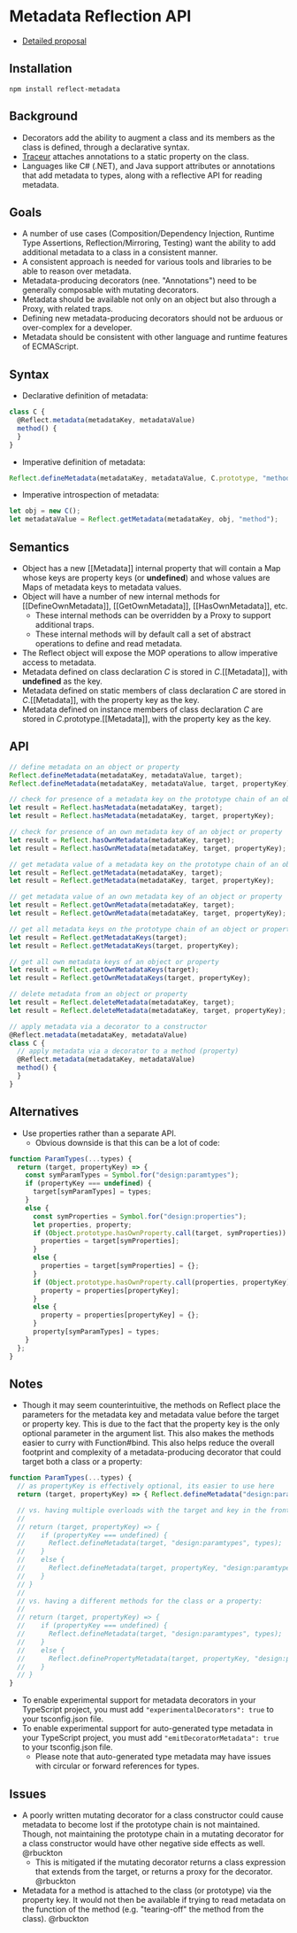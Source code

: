 # Metadata Reflection API

- [Detailed proposal][metadata-spec]

## Installation

```
npm install reflect-metadata
```

## Background

- Decorators add the ability to augment a class and its members as the class is defined, through a declarative syntax.
- [Traceur][traceur] attaches annotations to a static property on the class.
- Languages like C# (.NET), and Java support attributes or annotations that add metadata to types, along with a reflective API for reading metadata.

## Goals

- A number of use cases (Composition/Dependency Injection, Runtime Type Assertions, Reflection/Mirroring, Testing) want the ability to add additional metadata to a class in a consistent manner.
- A consistent approach is needed for various tools and libraries to be able to reason over metadata.
- Metadata-producing decorators (nee. "Annotations") need to be generally composable with mutating decorators.
- Metadata should be available not only on an object but also through a Proxy, with related traps.
- Defining new metadata-producing decorators should not be arduous or over-complex for a developer.
- Metadata should be consistent with other language and runtime features of ECMAScript.

## Syntax

- Declarative definition of metadata:

```JavaScript
class C {
  @Reflect.metadata(metadataKey, metadataValue)
  method() {
  }
}
```

- Imperative definition of metadata:

```JavaScript
Reflect.defineMetadata(metadataKey, metadataValue, C.prototype, "method");
```

- Imperative introspection of metadata:

```JavaScript
let obj = new C();
let metadataValue = Reflect.getMetadata(metadataKey, obj, "method");
```

## Semantics

- Object has a new \[\[Metadata\]\] internal property that will contain a Map whose keys are property keys (or **undefined**) and whose values are Maps of metadata keys to metadata values.
- Object will have a number of new internal methods for \[\[DefineOwnMetadata\]\], \[\[GetOwnMetadata\]\], \[\[HasOwnMetadata\]\], etc.
  - These internal methods can be overridden by a Proxy to support additional traps.
  - These internal methods will by default call a set of abstract operations to define and read metadata.
- The Reflect object will expose the MOP operations to allow imperative access to metadata.
- Metadata defined on class declaration _C_ is stored in _C_.\[\[Metadata\]\], with **undefined** as the key.
- Metadata defined on static members of class declaration _C_ are stored in _C_.\[\[Metadata\]\], with the property key as the key.
- Metadata defined on instance members of class declaration _C_ are stored in _C_.prototype.\[\[Metadata\]\], with the property key as the key.

## API

```JavaScript
// define metadata on an object or property
Reflect.defineMetadata(metadataKey, metadataValue, target);
Reflect.defineMetadata(metadataKey, metadataValue, target, propertyKey);

// check for presence of a metadata key on the prototype chain of an object or property
let result = Reflect.hasMetadata(metadataKey, target);
let result = Reflect.hasMetadata(metadataKey, target, propertyKey);

// check for presence of an own metadata key of an object or property
let result = Reflect.hasOwnMetadata(metadataKey, target);
let result = Reflect.hasOwnMetadata(metadataKey, target, propertyKey);

// get metadata value of a metadata key on the prototype chain of an object or property
let result = Reflect.getMetadata(metadataKey, target);
let result = Reflect.getMetadata(metadataKey, target, propertyKey);

// get metadata value of an own metadata key of an object or property
let result = Reflect.getOwnMetadata(metadataKey, target);
let result = Reflect.getOwnMetadata(metadataKey, target, propertyKey);

// get all metadata keys on the prototype chain of an object or property
let result = Reflect.getMetadataKeys(target);
let result = Reflect.getMetadataKeys(target, propertyKey);

// get all own metadata keys of an object or property
let result = Reflect.getOwnMetadataKeys(target);
let result = Reflect.getOwnMetadataKeys(target, propertyKey);

// delete metadata from an object or property
let result = Reflect.deleteMetadata(metadataKey, target);
let result = Reflect.deleteMetadata(metadataKey, target, propertyKey);

// apply metadata via a decorator to a constructor
@Reflect.metadata(metadataKey, metadataValue)
class C {
  // apply metadata via a decorator to a method (property)
  @Reflect.metadata(metadataKey, metadataValue)
  method() {
  }
}
```

## Alternatives

- Use properties rather than a separate API.
  - Obvious downside is that this can be a lot of code:

```JavaScript
function ParamTypes(...types) {
  return (target, propertyKey) => {
    const symParamTypes = Symbol.for("design:paramtypes");
    if (propertyKey === undefined) {
      target[symParamTypes] = types;
    }
    else {
      const symProperties = Symbol.for("design:properties");
      let properties, property;
      if (Object.prototype.hasOwnProperty.call(target, symProperties)) {
        properties = target[symProperties];
      }
      else {
        properties = target[symProperties] = {};
      }
      if (Object.prototype.hasOwnProperty.call(properties, propertyKey)) {
        property = properties[propertyKey];
      }
      else {
        property = properties[propertyKey] = {};
      }
      property[symParamTypes] = types;
    }
  };
}
```

## Notes

- Though it may seem counterintuitive, the methods on Reflect place the parameters for the metadata key and metadata value before the target or property key. This is due to the fact that the property key is the only optional parameter in the argument list. This also makes the methods easier to curry with Function#bind. This also helps reduce the overall footprint and complexity of a metadata-producing decorator that could target both a class or a property:

```JavaScript
function ParamTypes(...types) {
  // as propertyKey is effectively optional, its easier to use here
  return (target, propertyKey) => { Reflect.defineMetadata("design:paramtypes", types, target, propertyKey); }

  // vs. having multiple overloads with the target and key in the front:
  //
  // return (target, propertyKey) => {
  //    if (propertyKey === undefined) {
  //      Reflect.defineMetadata(target, "design:paramtypes", types);
  //    }
  //    else {
  //      Reflect.defineMetadata(target, propertyKey, "design:paramtypes", types);
  //    }
  // }
  //
  // vs. having a different methods for the class or a property:
  //
  // return (target, propertyKey) => {
  //    if (propertyKey === undefined) {
  //      Reflect.defineMetadata(target, "design:paramtypes", types);
  //    }
  //    else {
  //      Reflect.definePropertyMetadata(target, propertyKey, "design:paramtypes", types);
  //    }
  // }
}
```

- To enable experimental support for metadata decorators in your TypeScript project, you must add `"experimentalDecorators": true` to your tsconfig.json file.
- To enable experimental support for auto-generated type metadata in your TypeScript project, you must add `"emitDecoratorMetadata": true` to your tsconfig.json file.
  - Please note that auto-generated type metadata may have issues with circular or forward references for types.

## Issues

- A poorly written mutating decorator for a class constructor could cause metadata to become lost if the prototype chain is not maintained. Though, not maintaining the prototype chain in a mutating decorator for a class constructor would have other negative side effects as well. @rbuckton
  - This is mitigated if the mutating decorator returns a class expression that extends from the target, or returns a proxy for the decorator. @rbuckton
- Metadata for a method is attached to the class (or prototype) via the property key. It would not then be available if trying to read metadata on the function of the method (e.g. "tearing-off" the method from the class). @rbuckton

[metadata-spec]: https://rbuckton.github.io/reflect-metadata
[traceur]: https://github.com/google/traceur-compiler
